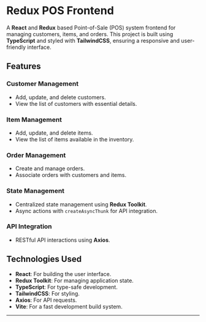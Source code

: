 # Redux POS Frontend

A **React** and **Redux** based Point-of-Sale (POS) system frontend for managing customers, items, and orders. This project is built using **TypeScript** and styled with **TailwindCSS**, ensuring a responsive and user-friendly interface.

## Features

### Customer Management
- Add, update, and delete customers.
- View the list of customers with essential details.

### Item Management
- Add, update, and delete items.
- View the list of items available in the inventory.

### Order Management
- Create and manage orders.
- Associate orders with customers and items.

### State Management
- Centralized state management using **Redux Toolkit**.
- Async actions with `createAsyncThunk` for API integration.

### API Integration
- RESTful API interactions using **Axios**.

## Technologies Used

- **React**: For building the user interface.
- **Redux Toolkit**: For managing application state.
- **TypeScript**: For type-safe development.
- **TailwindCSS**: For styling.
- **Axios**: For API requests.
- **Vite**: For a fast development build system.
---
